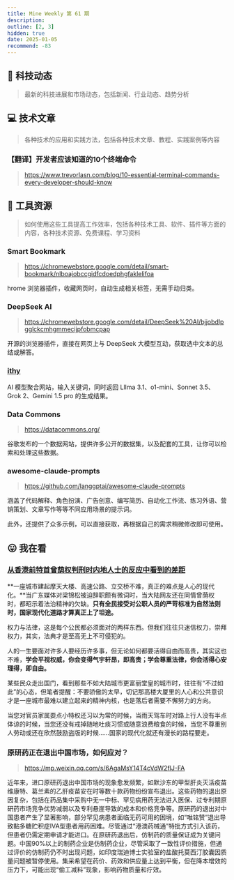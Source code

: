 ```yaml
---
title: Mine Weekly 第 61 期
description:
outline: [2, 3]
hidden: true
date: 2025-01-05
recommend: -83
---
```


## 🚀 科技动态

> 最新的科技进展和市场动态，包括新闻、行业动态、趋势分析

## 💻 技术文章

> 各种技术的应用和实践方法，包括各种技术文章、教程、实践案例等内容

### 【翻译】开发者应该知道的10个终端命令

> https://www.trevorlasn.com/blog/10-essential-terminal-commands-every-developer-should-know


## 🔧 工具资源

> 如何使用这些工具提高工作效率，包括各种技术工具、软件、插件等方面的内容，各种技术资源、免费课程、学习资料

### Smart Bookmark
> https://chromewebstore.google.com/detail/smart-bookmark/nlboajobccgidfcdoedphgfaklelifoa

hrome 浏览器插件，收藏网页时，自动生成相关标签，无需手动归类。

### DeepSeek AI
> https://chromewebstore.google.com/detail/DeepSeek%20AI/bjjobdlpgglckcmhgmmecijpfobmcpap

开源的浏览器插件，直接在网页上与 DeepSeek 大模型互动，获取选中文本的总结或解答。

### [ithy](https://ithy.com/) 

AI 模型聚合网站，输入关键词，同时返回 Lllma 3.1、o1-mini、Sonnet 3.5、Grok 2、Gemini 1.5 pro 的生成结果。


### Data Commons
> https://datacommons.org/

谷歌发布的一个数据网站，提供许多公开的数据集，以及配套的工具，让你可以检索和处理这些数据。

### awesome-claude-prompts
> https://github.com/langgptai/awesome-claude-prompts

涵盖了代码解释、角色扮演、广告创意、编写简历、自动化工作流、练习外语、营销策划、文章写作等等不同应用场景的提示词。

此外，还提供了众多示例，可以直接获取，再根据自己的需求稍微修改即可使用。

## 😛 我在看

### [从香港前特首曾荫权判刑时内地人士的反应中看到的差距](https://mp.weixin.qq.com/s/YnYcUHOoutCEDHxO__kO0A)

**一座城市建起摩天大楼、高速公路、立交桥不难，真正的难点是人心的现代化。**当广东媒体对梁锦松被迫辞职颇有微词时，当大陆网友还在同情曾荫权时，都昭示着法治精神的欠缺。**只有全民接受对公职人员的严苛标准为自然法则时，国家现代化道路才算真正上了坦途。**

权力与法律，这是每个公民都必须面对的两样东西。但我们往往只迷信权力，崇拜权力，其实，法典才是至高无上不可侵犯的。

人的一生要面对许多人要经历许多事，但无论如何都要活得自由而高贵，其实这也不难，**学会平视权威，你会变得气宇轩昂，即高贵；学会尊重法律，你会活得心安理得，即自由。**

某些民众走出国门，看到那些不如大陆城市更富丽堂皇的城市时，往往有“不过如此”的心态，但笔者提醒：不要骄傲的太早，切记那高楼大厦里的人心和公共意识才是一座城市最难以建立起来的精神内核，也是落后者需要不懈努力的方向。

当您对官员家属耍点小特权还习以为常的时候，当雨天驾车时对路上行人没有半点体谅的时候，当您还没有戒掉随地吐痰习惯或随意浪费粮食的时候，当您不尊重别人劳动或还在欣然鼓励盗版的时候……国家的现代化就还有漫长的路程要走。


### 原研药正在退出中国市场，如何应对？
> https://mp.weixin.qq.com/s/6AgaMsY14T4cVdW2flJ-FA 

近年来，进口原研药退出中国市场的现象愈发频繁，如默沙东的甲型肝炎灭活疫苗维康特、葛兰素的乙肝疫苗安在时等数十款药物纷纷宣布退出。这些药物的退出原因复杂，包括在药品集中采购中无一中标、罕见病用药无法进入医保、过专利期原研药市场竞争优势减弱以及专利悬崖导致的成本和价格竞争等。原研药的退出对中国患者产生了显著影响，部分罕见病患者面临无药可用的困境，如“唯铭赞”退出导致黏多糖贮积症IVA型患者用药困难。尽管通过“港澳药械通”特批方式引入该药，但患者仍需定期申请才能进口。在原研药退出后，仿制药的质量保证成为关键问题。中国90%以上的制药企业是仿制药企业，尽管采取了一致性评价措施，但通过评价的仿制药仍不时出现问题，如印度瑞迪博士实验室的盐酸托莫西汀胶囊因质量问题被暂停使用。集采希望在药价、药效和供应量上达到平衡，但在降本增效的压力下，可能出现“偷工减料”现象，影响药物质量和疗效。